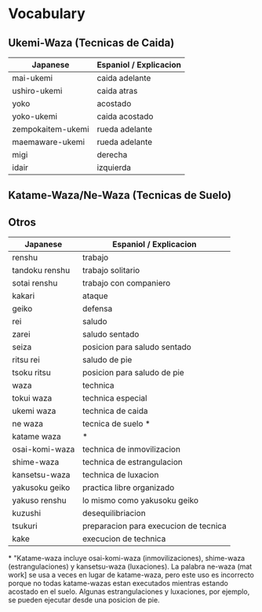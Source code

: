 # Vocabulary
## Ukemi-Waza (Tecnicas de Caida)
| Japanese | Espaniol / Explicacion |
| ---------| --------------------|
| mai-ukemi | caida adelante | 
| ushiro-ukemi | caida atras |
| yoko | acostado |
| yoko-ukemi | caida acostado |
| zempokaitem-ukemi | rueda adelante |
| maemaware-ukemi | rueda adelante | 
| migi | derecha |
| idair | izquierda |

## Katame-Waza/Ne-Waza (Tecnicas de Suelo)

## Otros
| Japanese | Espaniol / Explicacion |
|--------|------------------------| 
| renshu | trabajo |
| tandoku renshu | trabajo solitario |
| sotai renshu | trabajo con companiero |
| kakari | ataque |
| geiko | defensa |
| rei | saludo |
| zarei | saludo sentado |
| seiza | posicion para saludo sentado | 
| ritsu rei | saludo de pie | 
| tsoku ritsu | posicion para saludo de pie |
| waza | technica |
| tokui waza | technica especial |
| ukemi waza | technica de caida |
| ne waza | tecnica de suelo \* |
| katame waza | \* |
| osai-komi-waza | technica de inmovilizacion |
| shime-waza | technica de estrangulacion |
| kansetsu-waza | technica de luxacion | 
| yakusoku geiko | practica libre organizado |
| yakuso renshu | lo mismo como yakusoku geiko |
| kuzushi | desequilibriacion | 
| tsukuri | preparacion para execucion de tecnica | 
| kake | execucion de technica |

\* "Katame-waza incluye osai-komi-waza (inmovilizaciones), shime-waza (estrangulaciones) y kansetsu-waza (luxaciones). La palabra ne-waza (mat work] se usa a veces en lugar de katame-waza, pero este uso es incorrecto porque no todas katame-wazas estan executados mientras estando acostado en el suelo. Algunas estrangulaciones y luxaciones, por ejemplo, se pueden ejecutar desde una posicion de pie. 
